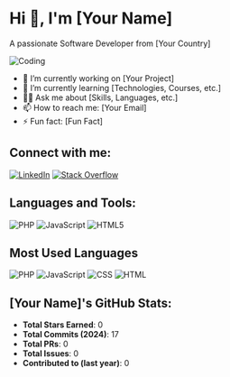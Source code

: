 # Hi 👋, I'm [Your Name]

A passionate Software Developer from [Your Country]

![Coding](https://user-images.githubusercontent.com/your-image.png) <!-- Optional coding image or icon -->

- 🔭 I’m currently working on [Your Project]
- 🌱 I’m currently learning [Technologies, Courses, etc.]
- 👨‍💻 Ask me about [Skills, Languages, etc.]
- 📫 How to reach me: [Your Email]
- ⚡ Fun fact: [Fun Fact]

## Connect with me:
[![LinkedIn](https://img.shields.io/badge/-LinkedIn-blue?style=for-the-badge&logo=linkedin)](https://www.linkedin.com/in/yourprofile)
[![Stack Overflow](https://img.shields.io/badge/-Stack%20Overflow-FE7A16?style=for-the-badge&logo=stack-overflow&logoColor=white)](https://stackoverflow.com/users/yourprofile)

## Languages and Tools:
![PHP](https://img.shields.io/badge/PHP-777BB4?style=for-the-badge&logo=php&logoColor=white)
![JavaScript](https://img.shields.io/badge/JavaScript-F7DF1E?style=for-the-badge&logo=javascript&logoColor=black)
![HTML5](https://img.shields.io/badge/HTML5-E34F26?style=for-the-badge&logo=html5&logoColor=white)
<!-- Add other icons as needed -->

## Most Used Languages
![PHP](https://img.shields.io/badge/PHP-52.44%25-777BB4)
![JavaScript](https://img.shields.io/badge/JavaScript-27.90%25-F7DF1E)
![CSS](https://img.shields.io/badge/CSS-12.62%25-1572B6)
![HTML](https://img.shields.io/badge/HTML-6.21%25-E34F26)

## [Your Name]'s GitHub Stats:
- **Total Stars Earned**: 0
- **Total Commits (2024)**: 17
- **Total PRs**: 0
- **Total Issues**: 0
- **Contributed to (last year)**: 0
